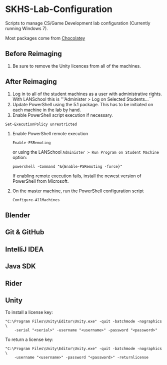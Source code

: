 # SKHS-Lab-Configuration

Scripts to manage CS/Game Development lab configuration
(Currently running Windows 7).

Most packages come from [Chocolatey](https://chocolatey.org)

## Before Reimaging

1. Be sure to remove the Unity licences from all of the machines.

## After Reimaging

1. Log in to all of the student machines as a user with administrative rights. With LANSchool this is '''Administer > Log on Selected Students...```
1. Update PowerShell using the 5.1 package. This has to be initiated on each machine in the lab by hand.
1. Enable PowerShell script execution if necessary.

```Set-ExecutionPolicy unrestricted```

1. Enable PowerShell remote execution

   ```Enable-PSRemoting```
   
   or using the LANSchool ```Administer > Run Program on Student Machine``` option:
   
   ```powershell -Command "&{Enable-PSRemoting -force}"```
   
   If enabling remote execution fails, install the newest version of PowerShell
   from Microsoft.

1. On the master machine, run the PowerShell configuration script

   ```
   Configure-AllMachines
   ```

## Blender

## Git & GitHub

## IntelliJ IDEA

## Java SDK

## Rider

## Unity

To install a license key:

```
"C:\Program Files\Unity\Editor\Unity.exe" -quit -batchmode -nographics \
    -serial "<serial>" -username "<username>" -password "<password>"
```
To return a license key:
  
```
"C:\Program Files\Unity\Editor\Unity.exe" -quit -batchmode -nographics \
    -username "<username>" -password "<password>" -returnlicense
```
